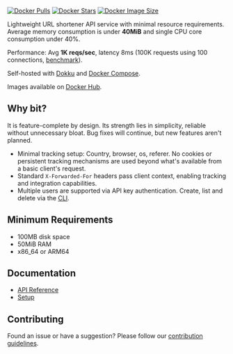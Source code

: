 [![Docker Pulls](https://img.shields.io/docker/pulls/sjdonado/bit.svg)](https://hub.docker.com/r/sjdonado/bit)
[![Docker Stars](https://img.shields.io/docker/stars/sjdonado/bit.svg)](https://hub.docker.com/r/sjdonado/bit)
[![Docker Image Size](https://img.shields.io/docker/image-size/sjdonado/bit/latest)](https://hub.docker.com/r/sjdonado/bit)

Lightweight URL shortener API service with minimal resource requirements. Average memory consumption is under **40MiB** and single CPU core consumption under 40%.

Performance: Avg **1K reqs/sec**, latency 8ms (100K requests using 100 connections, [benchmark](docs/SETUP.md#benchmark)).

Self-hosted with [Dokku](docs/SETUP.md#dokku) and [Docker Compose](docs/SETUP.md#docker-compose).

Images available on [Docker Hub](https://hub.docker.com/r/sjdonado/bit/tags).

## Why bit?
It is feature-complete by design. Its strength lies in simplicity, reliable without unnecessary bloat. Bug fixes will continue, but new features aren't planned.

- Minimal tracking setup: Country, browser, os, referer. No cookies or persistent tracking mechanisms are used beyond what's available from a basic client's request.
- Standard `X-Forwarded-For` headers pass client context, enabling tracking and integration capabilities.
- Multiple users are supported via API key authentication. Create, list and delete via the [CLI](docs/SETUP.md#cli).

## Minimum Requirements
- 100MB disk space
- 50MiB RAM
- x86_64 or ARM64

## Documentation
- [API Reference](docs/API.md)
- [Setup](docs/SETUP.md)

## Contributing
Found an issue or have a suggestion? Please follow our [contribution guidelines](CONTRIBUTING.md).
